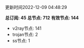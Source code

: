 更新时间2022-12-09 04:48:29

**总订阅: 45**
**总节点: 712**
**有效节点: 144**
- v2ray节点: 141
- trojan节点: 2
- ss节点: 1
